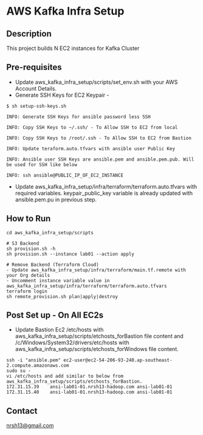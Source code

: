 # AWS Kafka Infra Setup
## Description

This project builds N EC2 instances for Kafka Cluster

## Pre-requisites
- Update aws_kafka_infra_setup/scripts/set_env.sh with your AWS Account Details.
- Generate SSH Keys for EC2 Keypair -
```
$ sh setup-ssh-keys.sh

INFO: Generate SSH Keys for ansible password less SSH

INFO: Copy SSH Keys to ~/.ssh/ - To Allow SSH to EC2 from local

INFO: Copy SSH Keys to /root/.ssh - To Allow SSH to EC2 from Bastion

INFO: Update teraform.auto.tfvars with ansible user Public Key

INFO: Ansible user SSH Keys are ansible.pem and ansible.pem.pub. Will be used for SSH like below

INFO: ssh ansible@PUBLIC_IP_OF_EC2_INSTANCE
```
- Update aws_kafka_infra_setup/infra/terraform/terraform.auto.tfvars with required variables. keypair_public_key variable is already updated with ansible.pem.pu in previous step.

## How to Run 
```
cd aws_kafka_infra_setup/scripts

# S3 Backend
sh provision.sh -h
sh provision.sh --instance lab01 --action apply

# Remove Backend (Terraform Cloud)
- Update aws_kafka_infra_setup/infra/terraform/main.tf.remote with your Org details
- Uncomment instance variable value in aws_kafka_infra_setup/infra/terraform/terraform.auto.tfvars
terraform login
sh remote_provision.sh plan|apply|destroy
```

## Post Set up - On All EC2s
- Update Bastion Ec2 /etc/hosts with aws_kafka_infra_setup/scripts/etchosts_forBastion file content and /c/Windows/System32/drivers/etc/hosts with aws_kafka_infra_setup/scripts/etchosts_forWindows file content.
```
ssh -i "ansible.pem" ec2-user@ec2-54-206-93-240.ap-southeast-2.compute.amazonaws.com
sudo su -
vi /etc/hosts and add similar to below from aws_kafka_infra_setup/scripts/etchosts_forBastion.
172.31.15.39	ansi-lab01-01.nrsh13-hadoop.com	ansi-lab01-01
172.31.15.40	ansi-lab01-01.nrsh13-hadoop.com	ansi-lab01-01
```

## Contact
nrsh13@gmail.com
